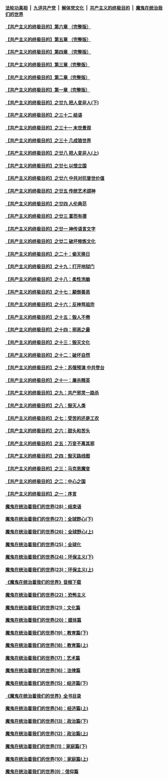 ####  [法轮功真相](../../../../basic/blob/master/README.md?t=07200631) &nbsp;|&nbsp; [九评共产党](../../../../9ping.md/blob/master/README.md?t=07200631) &nbsp;|&nbsp; [解体党文化](../../../../jtdwh.md/blob/master/README.md?t=07200631)  &nbsp;|&nbsp; [共产主义的终极目的](../../../../gczydzjmd.md/blob/master/README.md?t=07200631) &nbsp;|&nbsp; [魔鬼在统治我们的世界](../../../../mgztzwmdsj.md/blob/master/README.md?t=07200631) 

#### [【共产主义的终极目的】第六章 （完整版）](../pages/nsc422/n11428913.md?t=07200631) 

#### [【共产主义的终极目的】第五章 （完整版）](../pages/nsc422/n11428912.md?t=07200631) 

#### [【共产主义的终极目的】第四章 （完整版）](../pages/nsc422/n11428907.md?t=07200631) 

#### [【共产主义的终极目的】第三章（完整版）](../pages/nsc422/n11428848.md?t=07200631) 

#### [【共产主义的终极目的】第二章（完整版）](../pages/nsc422/n11428831.md?t=07200631) 

#### [【共产主义的终极目的】第一章（完整版）](../pages/nsc422/n11417651.md?t=07200631) 

#### [【共产主义的终极目的】之廿九 把人变非人(下)](../pages/nsc422/n11344140.md?t=07200631) 

#### [【共产主义的终极目的】之三十二 结语](../pages/nsc422/n11360535.md?t=07200631) 

#### [【共产主义的终极目的】之三十一 末世景观](../pages/nsc422/n11351129.md?t=07200631) 

#### [【共产主义的终极目的】之三十 几成狼世界](../pages/nsc422/n11348280.md?t=07200631) 

#### [【共产主义的终极目的】之廿八 把人变非人(上)](../pages/nsc422/n11340492.md?t=07200631) 

#### [【共产主义的终极目的】之廿七 以恨立国](../pages/nsc422/n11336944.md?t=07200631) 

#### [【共产主义的终极目的】之廿六 中共对抗普世价值](../pages/nsc422/n11324785.md?t=07200631) 

#### [【共产主义的终极目的】之廿五 传统艺术颂神](../pages/nsc422/n11296396.md?t=07200631) 

#### [【共产主义的终极目的】之廿四 人伦典范](../pages/nsc422/n11296397.md?t=07200631) 

#### [【共产主义的终极目的】之廿三 富而有德](../pages/nsc422/n11283598.md?t=07200631) 

#### [【共产主义的终极目的】之廿一 神传语言文字](../pages/nsc422/n11263265.md?t=07200631) 

#### [【共产主义的终极目的】之廿二 破坏修炼文化](../pages/nsc422/n11245728.md?t=07200631) 

#### [【共产主义的终极目的】之二十：偷天换日](../pages/nsc422/n11238846.md?t=07200631) 

#### [【共产主义的终极目的】之十九：打开地狱门](../pages/nsc422/n11206376.md?t=07200631) 

#### [【共产主义的终极目的】之十八：柔性洗脑](../pages/nsc422/n11199994.md?t=07200631) 

#### [【共产主义的终极目的】之十七：颠倒善恶](../pages/nsc422/n11179782.md?t=07200631) 

#### [【共产主义的终极目的】之十六：反神骂祖宗](../pages/nsc422/n11166798.md?t=07200631) 

#### [【共产主义的终极目的】之十五：毁人不倦](../pages/nsc422/n11166792.md?t=07200631) 

#### [【共产主义的终极目的】之十四：邪恶之最](../pages/nsc422/n11150249.md?t=07200631) 

#### [【共产主义的终极目的】之十三：毁灭文化](../pages/nsc422/n11135227.md?t=07200631) 

#### [【共产主义的终极目的】之十二：破坏自然](../pages/nsc422/n11135214.md?t=07200631) 

#### [【共产主义的终极目的】之十：苏俄预演 中共登台](../pages/nsc422/n11118424.md?t=07200631) 

#### [【共产主义的终极目的】之十一：屠杀精英](../pages/nsc422/n11118442.md?t=07200631) 

#### [【共产主义的终极目的】之九：共产邪灵一路杀](../pages/nsc422/n11114139.md?t=07200631) 

#### [【共产主义的终极目的】之八：毁灭人类](../pages/nsc422/n11108503.md?t=07200631) 

#### [【共产主义的终极目的】之七：受苦的还是工农](../pages/nsc422/n11101809.md?t=07200631) 

#### [【共产主义的终极目的】之六：甜头和苦头](../pages/nsc422/n11096971.md?t=07200631) 

#### [【共产主义的终极目的】之五：万变不离其邪](../pages/nsc422/n11091285.md?t=07200631) 

#### [【共产主义的终极目的】之四：毁灭路线图](../pages/nsc422/n11086284.md?t=07200631) 

#### [【共产主义的终极目的】之三：马克思魔变](../pages/nsc422/n11061941.md?t=07200631) 

#### [【共产主义的终极目的】之二：中心之国](../pages/nsc422/n11047728.md?t=07200631) 

#### [【共产主义的终极目的】之一：序言](../pages/nsc422/n11086077.md?t=07200631) 

#### [魔鬼在统治着我们的世界(28)：结束语](../pages/nsc422/n10936246.md?t=07200631) 

#### [魔鬼在统治着我们的世界(27)：全球野心(下)](../pages/nsc422/n10928319.md?t=07200631) 

#### [魔鬼在统治着我们的世界(26)：全球野心(上)](../pages/nsc422/n10900318.md?t=07200631) 

#### [魔鬼在统治着我们的世界(25)：全球化](../pages/nsc422/n10788205.md?t=07200631) 

#### [魔鬼在统治着我们的世界(24)：环保主义(下)](../pages/nsc422/n10695307.md?t=07200631) 

#### [魔鬼在统治着我们的世界(23)：环保主义(上)](../pages/nsc422/n10688613.md?t=07200631) 

#### [《魔鬼在统治着我们的世界》音频下载](../pages/nsc422/n10635553.md?t=07200631) 

#### [魔鬼在统治着我们的世界(22)：恐怖主义](../pages/nsc422/n10614727.md?t=07200631) 

#### [魔鬼在统治着我们的世界(21)：文化篇](../pages/nsc422/n10597706.md?t=07200631) 

#### [魔鬼在统治着我们的世界(20)：媒体篇](../pages/nsc422/n10586579.md?t=07200631) 

#### [魔鬼在统治着我们的世界(19)：教育篇(下)](../pages/nsc422/n10564808.md?t=07200631) 

#### [魔鬼在统治着我们的世界(18)：教育篇(上)](../pages/nsc422/n10526970.md?t=07200631) 

#### [魔鬼在统治着我们的世界(17)：艺术篇](../pages/nsc422/n10499093.md?t=07200631) 

#### [魔鬼在统治着我们的世界(16)：法律篇](../pages/nsc422/n10485969.md?t=07200631) 

#### [魔鬼在统治着我们的世界(15)：经济篇(下)](../pages/nsc422/n10469975.md?t=07200631) 

#### [《魔鬼在统治着我们的世界》全书目录](../pages/nsc422/n10464261.md?t=07200631) 

#### [魔鬼在统治着我们的世界(14)：经济篇(上)](../pages/nsc422/n10457370.md?t=07200631) 

#### [魔鬼在统治着我们的世界(13)：政治篇(下)](../pages/nsc422/n10448270.md?t=07200631) 

#### [魔鬼在统治着我们的世界(12)：政治篇(上)](../pages/nsc422/n10444576.md?t=07200631) 

#### [魔鬼在统治着我们的世界(11)：家庭篇(下)](../pages/nsc422/n10440961.md?t=07200631) 

#### [魔鬼在统治着我们的世界(10)：家庭篇(上)](../pages/nsc422/n10435448.md?t=07200631) 

#### [魔鬼在统治着我们的世界(9)：信仰篇](../pages/nsc422/n10432159.md?t=07200631) 

